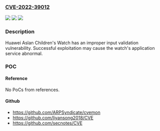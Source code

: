 ### [CVE-2022-39012](https://cve.mitre.org/cgi-bin/cvename.cgi?name=CVE-2022-39012)
![](https://img.shields.io/static/v1?label=Product&message=Aslan-AL10&color=blue)
![](https://img.shields.io/static/v1?label=Version&message=%3D%2011.1.0.118(C00M06)-11.1.0.10118(C00M06)%20&color=brighgreen)
![](https://img.shields.io/static/v1?label=Vulnerability&message=Improper%20Input&color=brighgreen)

### Description

Huawei Aslan Children's Watch has an improper input validation vulnerability. Successful exploitation may cause the watch's application service abnormal.

### POC

#### Reference
No PoCs from references.

#### Github
- https://github.com/ARPSyndicate/cvemon
- https://github.com/liyansong2018/CVE
- https://github.com/secnotes/CVE

